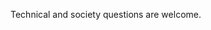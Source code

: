 Technical and society questions are welcome.

<!--

<img src="https://github-readme-stats-eight-theta.vercel.app/api?username=alsobluestar&show_icons=true&theme=tokyonight&include_all_commits=true&count_private=true" />


<img src="https://github-readme-stats.vercel.app/api/top-langs/?username=alsobluestar&theme=tokyonight&hide_border=false&include_all_commits=true&count_private=true&layout=compact&langs_count=50" />


---


---


## stuff that I've used
  <a href="https://developer.mozilla.org/en-US/docs/Web/JavaScript"><img src="https://skillicons.dev/icons?i=js&theme=dark" alt="JavaScript"></a>
  <a href="https://developer.mozilla.org/en-US/docs/Web/CSS"><img src="https://skillicons.dev/icons?i=css&theme=dark" alt="css"></a>
  <a href="https://developer.mozilla.org/en-US/docs/Web/html"><img src="https://skillicons.dev/icons?i=html&theme=dark" alt="html"></a>
  <a href="https://www.python.org/"><img src="https://skillicons.dev/icons?i=py&theme=dark" alt="Python"></a>


<a href="https://tailwindcss.com"><img src="https://skillicons.dev/icons?i=tailwind&theme=dark" alt="css"></a>
  



  <a href="https://vuejs.org"><img src="https://skillicons.dev/icons?i=vue&theme=dark" alt="Vue.js"></a>
  <a href="https://flask.palletsprojects.com/"><img src="https://skillicons.dev/icons?i=flask&theme=dark" alt="Flask"></a>
  <a href="https://git-scm.com/"><img src="https://skillicons.dev/icons?i=git&theme=dark" alt="Git"></a>
  <a href="https://www.vim.org/"><img src="https://skillicons.dev/icons?i=vim&theme=dark" alt="Vim"></a>
  <a href="https://neovim.io/"><img src="https://skillicons.dev/icons?i=neovim&theme=dark" alt="Neovim"></a>
  <a href="https://vitejs.dev/"><img src="https://skillicons.dev/icons?i=vite&theme=dark" alt="Vite"></a>
  <a href="https://www.sqlite.org/"><img src="https://skillicons.dev/icons?i=sqlite&theme=dark" alt="SQLite"></a>
  <a href="https://www.postgresql.org/"><img src="https://skillicons.dev/icons?i=postgres&theme=dark" alt="PostgreSQL"></a>
  <a href="https://redis.io/"><img src="https://skillicons.dev/icons?i=redis&theme=dark" alt="Redis"></a>


---
-->

